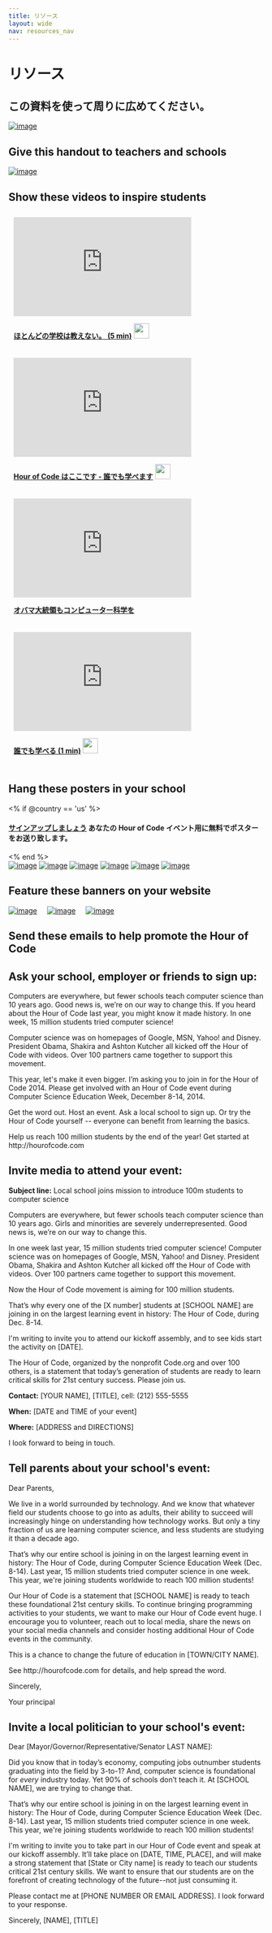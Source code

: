 ```yaml
---
title: リソース
layout: wide
nav: resources_nav
---
```


# リソース

<a id="handouts"></p> 

<h2>
  この資料を使って周りに広めてください。
</h2>

<p>
  <a href="/resources/hoc-one-pager.pdf"><img src="/images/fit-250/one-pager.png" alt="image" /></a>
</p>

<h2>
  Give this handout to teachers and schools
</h2>

<p>
  <a href="/files/schools-handout.pdf"><img src="/images/fit-250/schools-handout.png" alt="image" /></a>
</p>

<p>
  <a id="videos"></p> 
  
  <h2>
    Show these videos to inspire students
  </h2>
  
  <div style="float:left; padding:10px">
    <iframe width="350" height="195" src="https://www.youtubeeducation.com/embed/nKIu9yen5nc?iv_load_policy=3&rel=0&autohide=1&showinfo=0" frameborder="0" allowfullscreen></iframe>
    <p>
      <a href="https://www.youtube.com/watch?v=nKIu9yen5nc"><strong>ほとんどの学校は教えない。 (5 min)</strong></a> <a href="https://dl.dropbox.com/sh/6sdjczibjih6x8s/Rjs8XgYNzr/Code-5-minute.mov?dl=1"><img src="/images/download.png" width="30px" /></a>
    </p>
  </div>
  
  <div style="float:left; padding:10px">
    <iframe width="350" height="195" src="https://www.youtubeeducation.com/embed/FC5FbmsH4fw?iv_load_policy=3&rel=0&autohide=1&showinfo=0" frameborder="0" allowfullscreen></iframe>
    <p>
      <a href="https://www.youtube.com/watch?FC5FbmsH4fw"><strong>Hour of Code はここです - 誰でも学べます</strong></a> <a href="http://s3.amazonaws.com/cdo-videos/HoC-video-15mb.mp4"><img src="/images/download.png" width="30px" /></a>
    </p>
  </div>
  
  <div style='clear:both'>
  </div>
  
  <div style="float:left; padding:10px">
    <iframe width="350" height="195" src="https://www.youtubeeducation.com/embed/6XvmhE1J9PY?iv_load_policy=3&rel=0&autohide=1&showinfo=0" frameborder="0" allowfullscreen></iframe>
    <p>
      <a href="https://www.youtube.com/watch?6XvmhE1J9PY"><strong>オバマ大統領もコンピューター科学を</strong></a>
    </p>
  </div>
  
  <div style="float:left; padding:10px">
    <iframe width="350" height="195" src="https://www.youtubeeducation.com/embed/qYZF6oIZtfc?iv_load_policy=3&rel=0&autohide=1&showinfo=0" frameborder="0" allowfullscreen></iframe>
    <p>
      <a href="https://www.youtube.com/watch?qYZF6oIZtfc"><strong>誰でも学べる (1 min)</strong></a> <a href="https://dl.dropbox.com/sh/6sdjczibjih6x8s/_0RSOSY8oW/Code-1-min.mov?dl=1"><img src="/images/download.png" width="30px" /></a>
    </p>
  </div>
  
  <div style="float:left; padding:10px">
  </div>
  
  <div style='clear:both'>
  </div>
  
  <p>
<a id="posters"></p> 

<h2>
  Hang these posters in your school
</h2>

<p>
  <% if @country == 'us' %>
</p>

<h4>
  <a href="http://hourofcode.com/#signup">サインアップしましょう</a> あなたの Hour of Code イベント用に無料でポスターをお送り致します。
</h4>

<p>
  <% end %> <br /> <a href="/resources/mark-zuckerberg-poster.pdf"><img src="/images/fit-280/mark-zuckerberg.png" alt="image" /></a> <a href="/resources/marissa-mayer-poster.pdf"><img src="/images/fit-280/marissa-mayer.png" alt="image" /></a> <a href="/resources/chris-bosh-poster.pdf"><img src="/images/fit-280/chris-bosh.png" alt="image" /></a> <a href="/resources/susan-wojcicki-poster.pdf"><img src="/images/fit-280/susan-wojcicki.png" alt="image" /></a> <a href="/resources/barack-obama-poster.pdf"><img src="/images/fit-280/barack-obama.png" alt="image" /></a> <a href="/resources/ashton-kutcher-poster.pdf"><img src="/images/fit-280/ashton-kutcher.png" alt="image" /></a>
</p>

<p>
  <a id="banners"></a>
</p>

<h2>
  Feature these banners on your website
</h2>

<p>
  <a href="/images/banner1.jpg"><img src="/images/fit-250/banner1.jpg" alt="image" /></a>&nbsp;&nbsp;&nbsp;&nbsp; <a href="/images/banner3.jpg"><img src="/images/fit-250/banner3.jpg" alt="image" /></a>&nbsp;&nbsp;&nbsp;&nbsp; <a href="/images/banner5.jpg"><img src="/images/fit-500/banner5.jpg" alt="image" /></a>&nbsp;&nbsp;&nbsp;&nbsp;
</p>

<p>
  <a id="sample-emails"></a>
</p>

<h2>
  Send these emails to help promote the Hour of Code
</h2>

<p>
  <a id="email"></a>
</p>

<h2>
  Ask your school, employer or friends to sign up:
</h2>

<p>
  Computers are everywhere, but fewer schools teach computer science than 10 years ago. Good news is, we’re on our way to change this. If you heard about the Hour of Code last year, you might know it made history. In one week, 15 million students tried computer science!
</p>

<p>
  Computer science was on homepages of Google, MSN, Yahoo! and Disney. President Obama, Shakira and Ashton Kutcher all kicked off the Hour of Code with videos. Over 100 partners came together to support this movement.
</p>

<p>
  This year, let's make it even bigger. I’m asking you to join in for the Hour of Code 2014. Please get involved with an Hour of Code event during Computer Science Education Week, December 8-14, 2014.
</p>

<p>
  Get the word out. Host an event. Ask a local school to sign up. Or try the Hour of Code yourself -- everyone can benefit from learning the basics.
</p>

<p>
  Help us reach 100 million students by the end of the year! Get started at http://hourofcode.com
</p>

<p>
  <a id="media-pitch"></a>
</p>

<h2>
  Invite media to attend your event:
</h2>

<p>
  <strong>Subject line:</strong> Local school joins mission to introduce 100m students to computer science
</p>

<p>
  Computers are everywhere, but fewer schools teach computer science than 10 years ago. Girls and minorities are severely underrepresented. Good news is, we’re on our way to change this.
</p>

<p>
  In one week last year, 15 million students tried computer science! Computer science was on homepages of Google, MSN, Yahoo! and Disney. President Obama, Shakira and Ashton Kutcher all kicked off the Hour of Code with videos. Over 100 partners came together to support this movement.
</p>

<p>
  Now the Hour of Code movement is aiming for 100 million students.
</p>

<p>
  That’s why every one of the [X number] students at [SCHOOL NAME] are joining in on the largest learning event in history: The Hour of Code, during Dec. 8-14.
</p>

<p>
  I'm writing to invite you to attend our kickoff assembly, and to see kids start the activity on [DATE].
</p>

<p>
  The Hour of Code, organized by the nonprofit Code.org and over 100 others, is a statement that today’s generation of students are ready to learn critical skills for 21st century success. Please join us.
</p>

<p>
  <strong>Contact:</strong> [YOUR NAME], [TITLE], cell: (212) 555-5555
</p>

<p>
  <strong>When:</strong> [DATE and TIME of your event]
</p>

<p>
  <strong>Where:</strong> [ADDRESS and DIRECTIONS]
</p>

<p>
  I look forward to being in touch.
</p>

<p>
  <a id="parents"></a>
</p>

<h2>
  Tell parents about your school's event:
</h2>

<p>
  Dear Parents,
</p>

<p>
  We live in a world surrounded by technology. And we know that whatever field our students choose to go into as adults, their ability to succeed will increasingly hinge on understanding how technology works. But only a tiny fraction of us are learning computer science, and less students are studying it than a decade ago.
</p>

<p>
  That’s why our entire school is joining in on the largest learning event in history: The Hour of Code, during Computer Science Education Week (Dec. 8-14). Last year, 15 million students tried computer science in one week. This year, we're joining students worldwide to reach 100 million students!
</p>

<p>
  Our Hour of Code is a statement that [SCHOOL NAME] is ready to teach these foundational 21st century skills. To continue bringing programming activities to your students, we want to make our Hour of Code event huge. I encourage you to volunteer, reach out to local media, share the news on your social media channels and consider hosting additional Hour of Code events in the community.
</p>

<p>
  This is a chance to change the future of education in [TOWN/CITY NAME].
</p>

<p>
  See http://hourofcode.com for details, and help spread the word.
</p>

<p>
  Sincerely,
</p>

<p>
  Your principal
</p>

<p>
  <a id="politicians"></a>
</p>

<h2>
  Invite a local politician to your school's event:
</h2>

<p>
  Dear [Mayor/Governor/Representative/Senator LAST NAME]:
</p>

<p>
  Did you know that in today’s economy, computing jobs outnumber students graduating into the field by 3-to-1? And, computer science is foundational for <em>every</em> industry today. Yet 90% of schools don’t teach it. At [SCHOOL NAME], we are trying to change that.
</p>

<p>
  That’s why our entire school is joining in on the largest learning event in history: The Hour of Code, during Computer Science Education Week (Dec. 8-14). Last year, 15 million students tried computer science in one week. This year, we're joining students worldwide to reach 100 million students!
</p>

<p>
  I'm writing to invite you to take part in our Hour of Code event and speak at our kickoff assembly. It’ll take place on [DATE, TIME, PLACE], and will make a strong statement that [State or City name] is ready to teach our students critical 21st century skills. We want to ensure that our students are on the forefront of creating technology of the future--not just consuming it.
</p>

<p>
  Please contact me at [PHONE NUMBER OR EMAIL ADDRESS]. I look forward to your response.
</p>

<p>
  Sincerely, [NAME], [TITLE]
</p>